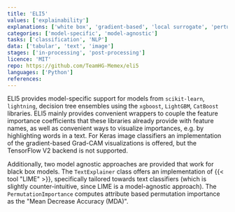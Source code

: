 ```yaml
---
title: 'ELI5'
values: ['explainability']
explanations: ['white box', 'gradient-based', 'local surrogate', 'perturbation']
categories: ['model-specific', 'model-agnostic']
tasks: ['classification', 'NLP']
data: ['tabular', 'text', 'image']
stages: ['in-processing', 'post-processing']
licence: 'MIT'
repo: https://github.com/TeamHG-Memex/eli5
languages: ['Python']
references: 
---
```


ELI5 provides model-specific support for models from `scikit-learn`, `lightning`, decision tree ensembles using the `xgboost`, `LightGBM`, `CatBoost` libraries.
ELI5 mainly provides convenient wrappers to couple the feature importance coefficients that these libraries already provide with feature names, as well as convenient ways to visualize importances, e.g. by highlighting words in a text.
For Keras image classifiers an implementation of the gradient-based Grad-CAM visualizations is offered, but the TensorFlow V2 backend is not supported.

Additionally, two model agnostic approaches are provided that work for black box models.
The `TextExplainer` class offers an implementation of {{< tool "LIME" >}}, specifically tailored towards text classifiers (which is slightly counter-intuitive, since LIME is a model-agnostic approach).
The `PermutationImportance` computes attribute based permutation importance as the "Mean Decrease Accuracy (MDA)".
